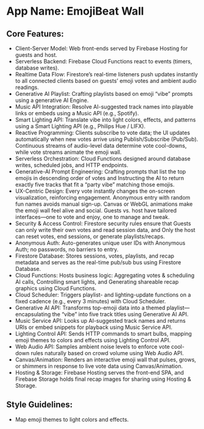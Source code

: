 # **App Name**: EmojiBeat Wall

## Core Features:

- Client-Server Model: Web front-ends served by Firebase Hosting for guests and host.
- Serverless Backend: Firebase Cloud Functions react to events (timers, database writes).
- Realtime Data Flow: Firestore’s real-time listeners push updates instantly to all connected clients based on guests’ emoji votes and ambient audio readings.
- Generative AI Playlist: Crafting playlists based on emoji “vibe” prompts using a generative AI Engine.
- Music API Integration: Resolve AI-suggested track names into playable links or embeds using a Music API (e.g., Spotify).
- Smart Lighting API: Translate vibe into light colors, effects, and patterns using a Smart Lighting API (e.g., Philips Hue / LIFX).
- Reactive Programming: Clients subscribe to vote data; the UI updates automatically when new votes arrive using Publish/Subscribe (Pub/Sub). Continuous streams of audio-level data determine vote cool-downs, while vote streams animate the emoji wall.
- Serverless Orchestration: Cloud Functions designed around database writes, scheduled jobs, and HTTP endpoints.
- Generative-AI Prompt Engineering: Crafting prompts that list the top emojis in descending order of votes and Instructing the AI to return exactly five tracks that fit a “party vibe” matching those emojis.
- UX-Centric Design: Every vote instantly changes the on-screen visualization, reinforcing engagement. Anonymous entry with random fun names avoids manual sign-up. Canvas or WebGL animations make the emoji wall feel alive and social. Guests vs. host have tailored interfaces—one to vote and enjoy, one to manage and tweak.
- Security & Access Control: Firestore security rules ensure that Guests can only write their own votes and read session data, and Only the host can reset votes, end sessions, or generate playlists/recaps.
- Anonymous Auth: Auto-generates unique user IDs with Anonymous Auth; no passwords, no barriers to entry.
- Firestore Database: Stores sessions, votes, playlists, and recap metadata and serves as the real-time pub/sub bus using Firestore Database.
- Cloud Functions: Hosts business logic: Aggregating votes & scheduling AI calls, Controlling smart lights, and Generating shareable recap graphics using Cloud Functions.
- Cloud Scheduler: Triggers playlist- and lighting-update functions on a fixed cadence (e.g., every 3 minutes) with Cloud Scheduler.
- Generative AI API: Transforms top-emoji data into a themed playlist—encapsulating the “vibe” into five track titles using Generative AI API.
- Music Service API: Looks up AI-suggested track names and returns URIs or embed snippets for playback using Music Service API.
- Lighting Control API: Sends HTTP commands to smart bulbs, mapping emoji themes to colors and effects using Lighting Control API.
- Web Audio API: Samples ambient noise levels to enforce vote cool-down rules naturally based on crowd volume using Web Audio API.
- Canvas/Animation: Renders an interactive emoji wall that pulses, grows, or shimmers in response to live vote data using Canvas/Animation.
- Hosting & Storage: Firebase Hosting serves the front-end SPA, and Firebase Storage holds final recap images for sharing using Hosting & Storage.

## Style Guidelines:

- Map emoji themes to light colors and effects.